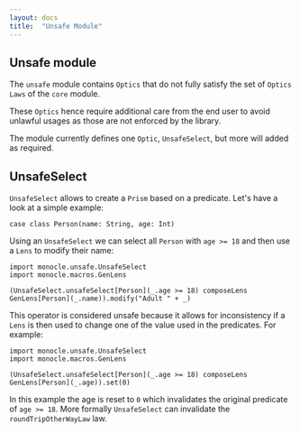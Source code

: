 ```yaml
---
layout: docs
title:  "Unsafe Module"
---
```


## Unsafe module

The `unsafe` module contains `Optics` that do not fully satisfy the set of `Optics` `Laws` of the `core` module.  

These `Optics` hence require additional care from the end user to avoid unlawful usages as those are not enforced by the library.

The module currently defines one `Optic`, `UnsafeSelect`, but more will added as required.


## UnsafeSelect

`UnsafeSelect` allows to create a `Prism` based on a predicate. Let's have a look at a simple example:

```tut:silent
case class Person(name: String, age: Int)
```

Using an `UnsafeSelect` we can select all `Person` with `age >= 18` and then use a `Lens` to modify their name:

```tut:silent
import monocle.unsafe.UnsafeSelect
import monocle.macros.GenLens

(UnsafeSelect.unsafeSelect[Person](_.age >= 18) composeLens GenLens[Person](_.name)).modify("Adult " + _)
```

This operator is considered unsafe because it allows for inconsistency if a `Lens` is then used to change one of the value used in the predicates. For example:

```tut:silent
import monocle.unsafe.UnsafeSelect
import monocle.macros.GenLens

(UnsafeSelect.unsafeSelect[Person](_.age >= 18) composeLens GenLens[Person](_.age)).set(0)
```

In this example the age is reset to `0` which invalidates the original predicate of `age >= 18`. More formally `UnsafeSelect` can invalidate the `roundTripOtherWayLaw` law.



